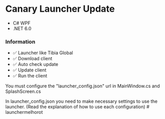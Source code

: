 # Canary Launcher Update
* C# WPF
* .NET 6.0

### Information

* ✅ Launcher like Tibia Global
* ✅ Download client
* ✅ Auto check update
* ✅ Update client
* ✅ Run the client

You must configure the "launcher_config.json" url in MainWindow.cs and SplashScreen.cs

In launcher_config.json you need to make necessary settings to use the launcher. (Read the explanation of how to use each configuration)
#   l a u n c h e r m e l h o r o t  
 